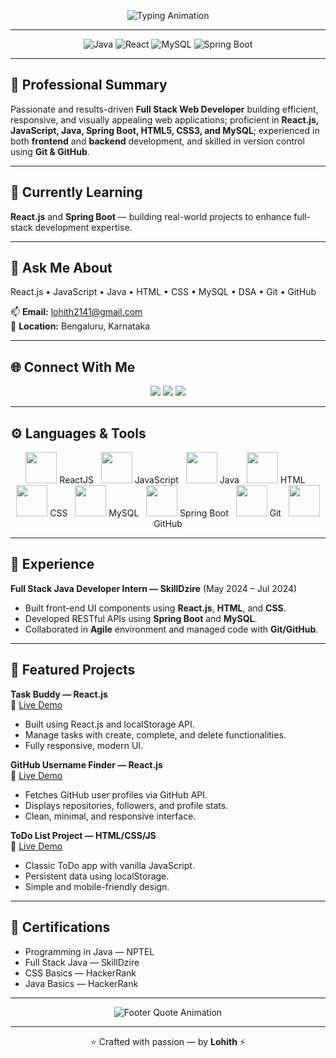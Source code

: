 <!-- README.md for GitHub profile: Lohith -->
<!-- 🧠 Clean & Professional GitHub Profile README -->
<br>
<br>
<br>

<div align="center">

<!-- Typing Animation Header -->
<img src="https://readme-typing-svg.herokuapp.com?font=Fira+Code&size=56&pause=300&color=000000&center=true&vCenter=true&width=1200&lines=👋+Hi,+I'm+LOHITH;Full+Stack+Web+Developer&repeat=true" alt="Typing Animation"/>

</div>



---

<p align="center">
  <img src="https://img.shields.io/badge/Java-%23ED8B00?style=for-the-badge&logo=java&logoColor=white" alt="Java"/>
  <img src="https://img.shields.io/badge/React-%2361DAFB?style=for-the-badge&logo=react&logoColor=black" alt="React"/>
  <img src="https://img.shields.io/badge/MySQL-%2300f?style=for-the-badge&logo=mysql&logoColor=white" alt="MySQL"/>
  <img src="https://img.shields.io/badge/Spring%20Boot-%236DB33F?style=for-the-badge&logo=spring&logoColor=white" alt="Spring Boot"/>
</p>

---

## 🧠 Professional Summary
Passionate and results-driven **Full Stack Web Developer** building efficient, responsive, and visually appealing web applications; proficient in **React.js, JavaScript, Java, Spring Boot, HTML5, CSS3, and MySQL**; experienced in both **frontend** and **backend** development, and skilled in version control using **Git & GitHub**.


---

## 🌱 Currently Learning
**React.js** and **Spring Boot** — building real-world projects to enhance full-stack development expertise.

---

## 💬 Ask Me About
React.js • JavaScript • Java • HTML • CSS • MySQL • DSA • Git • GitHub  

📫 **Email:** [lohith2141@gmail.com](mailto:lohith2141@gmail.com)  
📍 **Location:** Bengaluru, Karnataka  

---

## 🌐 Connect With Me
<p align="center">
  <a href="https://github.com/Lohith" target="_blank"><img src="https://img.shields.io/badge/GitHub-181717?style=for-the-badge&logo=github&logoColor=white"></a>
  <a href="https://www.linkedin.com/in/lohithofficial7" target="_blank"><img src="https://img.shields.io/badge/LinkedIn-%230077B5?style=for-the-badge&logo=linkedin&logoColor=white"></a>
  <a href="https://www.instagram.com/lohithofficial7_" target="_blank"><img src="https://img.shields.io/badge/Instagram-%23E4405F?style=for-the-badge&logo=instagram&logoColor=white"></a>
</p>

---

## ⚙️ Languages & Tools
<p align="center">
  <img src="https://skillicons.dev/icons?i=react" width="50"/> ReactJS &nbsp;
  <img src="https://skillicons.dev/icons?i=js" width="50"/> JavaScript &nbsp;
  <img src="https://skillicons.dev/icons?i=java" width="50"/> Java &nbsp;
  <img src="https://skillicons.dev/icons?i=html" width="50"/> HTML &nbsp;
  <img src="https://skillicons.dev/icons?i=css" width="50"/> CSS &nbsp;
  <img src="https://skillicons.dev/icons?i=mysql" width="50"/> MySQL &nbsp;
  <img src="https://skillicons.dev/icons?i=spring" width="50"/> Spring Boot &nbsp;
  <img src="https://skillicons.dev/icons?i=git" width="50"/> Git &nbsp;
  <img src="https://skillicons.dev/icons?i=github" width="50"/> GitHub
</p>

---

## 💼 Experience
**Full Stack Java Developer Intern — SkillDzire** (May 2024 – Jul 2024)  
- Built front-end UI components using **React.js**, **HTML**, and **CSS**.  
- Developed RESTful APIs using **Spring Boot** and **MySQL**.  
- Collaborated in **Agile** environment and managed code with **Git/GitHub**.

---

## 🚀 Featured Projects

**Task Buddy — React.js**  
🔗 [Live Demo](https://lohithofficial.github.io/TaskBuddy-Project/)  
- Built using React.js and localStorage API.  
- Manage tasks with create, complete, and delete functionalities.  
- Fully responsive, modern UI.

**GitHub Username Finder — React.js**  
🔗 [Live Demo](https://lohithofficial.github.io/Github-username-project/)  
- Fetches GitHub user profiles via GitHub API.  
- Displays repositories, followers, and profile stats.  
- Clean, minimal, and responsive interface.

**ToDo List Project — HTML/CSS/JS**  
🔗 [Live Demo](https://lohithofficial.github.io/ToDo-List-Project/)  
- Classic ToDo app with vanilla JavaScript.  
- Persistent data using localStorage.  
- Simple and mobile-friendly design.

---

## 🧾 Certifications
- Programming in Java — NPTEL  
- Full Stack Java — SkillDzire  
- CSS Basics — HackerRank  
- Java Basics — HackerRank  

---

<p align="center">
  <img src="https://readme-typing-svg.herokuapp.com?font=Poppins&size=20&color=FF8C00&center=true&vCenter=true&width=600&lines=“Code+is+like+humor.+When+you+have+to+explain+it,+it's+bad.”;~Lohith+💻" alt="Footer Quote Animation"/>
</p>

---

<p align="center">⭐ Crafted with passion — by <strong>Lohith</strong> ⚡</p>

